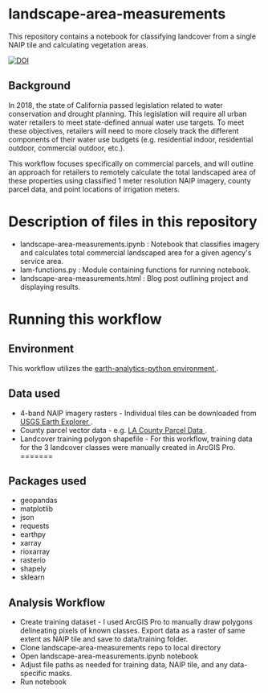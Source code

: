 # landscape-area-measurements
This repository contains a notebook for classifying landcover from a single NAIP tile and calculating vegetation areas.

[![DOI](https://zenodo.org/badge/368932347.svg)](https://zenodo.org/badge/latestdoi/368932347)


## Background
In 2018, the state of California passed legislation related to water conservation and drought planning. This legislation will require all urban water retailers to meet state-defined annual water use targets. To meet these objectives, retailers will need to more closely track the different components of their water use budgets (e.g. residential indoor, residential outdoor, commercial outdoor, etc.).

This workflow focuses specifically on commercial parcels, and will outline an approach for retailers to remotely calculate the total landscaped area of these properties using classified 1 meter resolution NAIP imagery, county parcel data, and point locations of irrigation meters.

# Description of files in this repository
* landscape-area-measurements.ipynb : Notebook that classifies imagery and calculates total commercial landscaped area for a given agency's service area.
* lam-functions.py : Module containing functions for running notebook.
* landscape-area-measurements.html : Blog post outlining project and displaying results.

# Running this workflow

## Environment
This workflow utilizes the <a href="https://github.com/earthlab/earth-analytics-python-env" target="_blank"> earth-analytics-python environment </a>.

## Data used
* 4-band NAIP imagery rasters - Individual tiles can be downloaded from <a href="https://earthexplorer.usgs.gov/" target="_blank"> USGS Earth Explorer </a>.
* County parcel vector data - e.g. <a href="https://geohub.lacity.org/datasets/lahub::la-county-parcels/about" target="_blank"> LA County Parcel Data </a>.
* Landcover training polygon shapefile - For this workflow, training data for the 3 landcover classes were manually created in ArcGIS Pro.
=======
## Packages used
* geopandas
* matplotlib
* json
* requests
* earthpy
* xarray
* rioxarray
* rasterio
* shapely
* sklearn

## Analysis Workflow
* Create training dataset - I used ArcGIS Pro to manually draw polygons delineating pixels of known classes. Export data as a raster of same extent as NAIP tile and save to data/training folder.
* Clone landscape-area-measurements repo to local directory
* Open landscape-area-measurements.ipynb notebook
* Adjust file paths as needed for training data, NAIP tile, and any data-specific masks. 
* Run notebook
